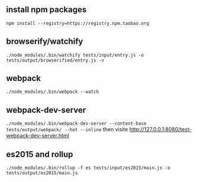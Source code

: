 ## install npm packages
`npm install --registry=https://registry.npm.taobao.org`

## browserify/watchify
`./node_modules/.bin/watchify tests/input/entry.js -o tests/output/browserified/entry.js -v`

## webpack
`./node_modules/.bin/webpack --watch`

## webpack-dev-server
`./node_modules/.bin/webpack-dev-server --content-base tests/output/webpack/ --hot --inline`
then visite http://127.0.0.1:8080/test-webpack-dev-server.html

## es2015 and rollup
`./node_modules/.bin/rollup -f es tests/input/es2015/main.js -o tests/output/es2015/main.js`